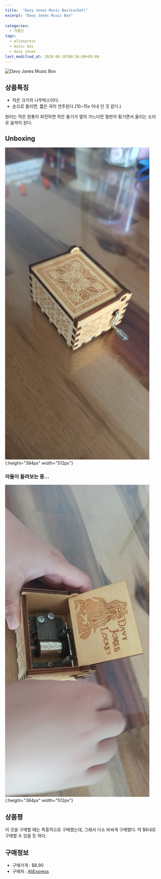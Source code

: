 ```yaml
---
title:  "Davy Jones Music Box(Locket)"
excerpt: "Davy Jones Music Box"

categories:
  - 지름신
tags:
  - aliexpress
  - music box
  - davy jones
last_modified_at: 2020-09-16T00:56:00+09:00
---
```


![Davy Jones Music Box](https://ae01.alicdn.com/kf/He38814de4577434fb9569eb82bdc48d6Z/Davy-Jones-Music-Box-Wooden-Hand-Cranked-Godfather-Games-Of-Trhones-La-la-land-Star-Wars.jpg_640x640.jpg)

## 상품특징
* 작은 크기의 나무박스이다.
* 손으로 돌리면, 짧은 곡이 연주된다.(10~15s 이내 인 것 같다.)

원리는 작은 원통이 회전하면 작은 돌기가 옆의 가느다란 철판이 튕기면서 울리는 소리로 음악이 된다.

## Unboxing
![외관](/assets/images/IMG_20200915_123456.jpg){:height="384px" width="512px"}

### 아들이 돌려보는 중...
![손으로 돌려보기](/assets/images/IMG_20200915_123506.jpg){:height="384px" width="512px"}


## 상품평
이 것을 구매할 때는 즉흥적으로 구매했는데, 그래서 다소 비싸게 구매했다. 약 $6내로 구매할 수 있을 듯 하다.

## 구매정보
* 구매가격 : $8.90
* 구매처 : [AliExpress](https://www.aliexpress.com/item/4000220075758.html)